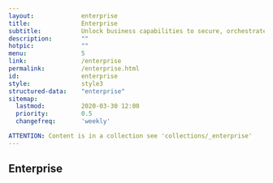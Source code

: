 ```yaml
---
layout:				enterprise
title:				Enterprise
subtitle:			Unlock business capabilities to secure, orchestrate and power your workforce
description:		""
hotpic:				""
menu:				5
link:				/enterprise
permalink:			/enterprise.html
id:					enterprise
style:				style3
structured-data:	"enterprise"
sitemap:
  lastmod:			2020-03-30 12:00
  priority:			0.5
  changefreq:		'weekly'

ATTENTION: Content is in a collection see 'collections/_enterprise'
---
```

## Enterprise #